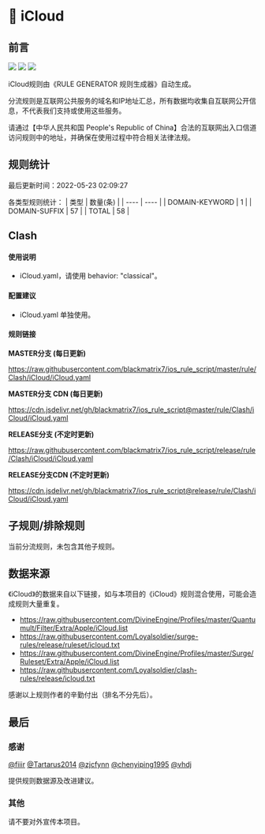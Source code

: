 # 🧸 iCloud

## 前言

![](https://shields.io/badge/-移除重复规则-ff69b4) ![](https://shields.io/badge/-DOMAIN与DOMAIN--SUFFIX合并-green) ![](https://shields.io/badge/-IP--CIDR(6)合并-blueviolet) 

iCloud规则由《RULE GENERATOR 规则生成器》自动生成。

分流规则是互联网公共服务的域名和IP地址汇总，所有数据均收集自互联网公开信息，不代表我们支持或使用这些服务。

请通过【中华人民共和国 People's Republic of China】合法的互联网出入口信道访问规则中的地址，并确保在使用过程中符合相关法律法规。

## 规则统计

最后更新时间：2022-05-23 02:09:27

各类型规则统计：
| 类型 | 数量(条)  | 
| ---- | ----  |
| DOMAIN-KEYWORD | 1  | 
| DOMAIN-SUFFIX | 57  | 
| TOTAL | 58  | 


## Clash 

#### 使用说明
- iCloud.yaml，请使用 behavior: "classical"。

#### 配置建议
- iCloud.yaml 单独使用。

#### 规则链接
**MASTER分支 (每日更新)**

https://raw.githubusercontent.com/blackmatrix7/ios_rule_script/master/rule/Clash/iCloud/iCloud.yaml

**MASTER分支 CDN (每日更新)**

https://cdn.jsdelivr.net/gh/blackmatrix7/ios_rule_script@master/rule/Clash/iCloud/iCloud.yaml

**RELEASE分支 (不定时更新)**

https://raw.githubusercontent.com/blackmatrix7/ios_rule_script/release/rule/Clash/iCloud/iCloud.yaml

**RELEASE分支CDN (不定时更新)**

https://cdn.jsdelivr.net/gh/blackmatrix7/ios_rule_script@release/rule/Clash/iCloud/iCloud.yaml

## 子规则/排除规则


当前分流规则，未包含其他子规则。

## 数据来源

《iCloud》的数据来自以下链接，如与本项目的《iCloud》规则混合使用，可能会造成规则大量重复。

- https://raw.githubusercontent.com/DivineEngine/Profiles/master/Quantumult/Filter/Extra/Apple/iCloud.list
- https://raw.githubusercontent.com/Loyalsoldier/surge-rules/release/ruleset/icloud.txt
- https://raw.githubusercontent.com/DivineEngine/Profiles/master/Surge/Ruleset/Extra/Apple/iCloud.list
- https://raw.githubusercontent.com/Loyalsoldier/clash-rules/release/icloud.txt


感谢以上规则作者的辛勤付出（排名不分先后）。

## 最后

### 感谢

[@fiiir](https://github.com/fiiir) [@Tartarus2014](https://github.com/Tartarus2014) [@zjcfynn](https://github.com/zjcfynn) [@chenyiping1995](https://github.com/chenyiping1995) [@vhdj](https://github.com/vhdj)

提供规则数据源及改进建议。

### 其他

请不要对外宣传本项目。